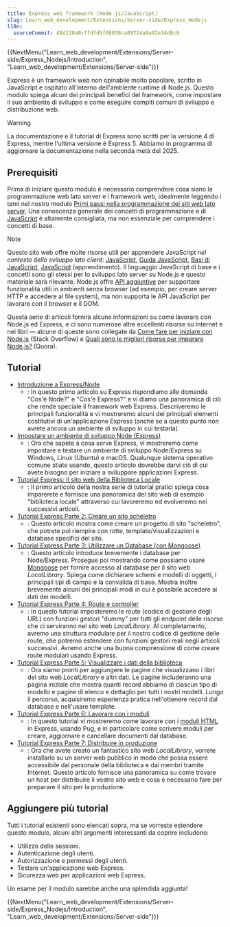 ```yaml
---
title: Express web framework (Node.js/JavaScript)
slug: Learn_web_development/Extensions/Server-side/Express_Nodejs
l10n:
  sourceCommit: 48d220a8cffdfd5f088f8ca89724a9a92e34d8c0
---
```


{{NextMenu("Learn_web_development/Extensions/Server-side/Express_Nodejs/Introduction", "Learn_web_development/Extensions/Server-side")}}

Express è un framework web non opinabile molto popolare, scritto in JavaScript e ospitato all'interno dell'ambiente runtime di Node.js. Questo modulo spiega alcuni dei principali benefici del framework, come impostare il suo ambiente di sviluppo e come eseguire compiti comuni di sviluppo e distribuzione web.

> [!WARNING]
> La documentazione e il tutorial di Express sono scritti per la versione 4 di Express, mentre l'ultima versione è Express 5.
> Abbiamo in programma di aggiornare la documentazione nella seconda metà del 2025.

## Prerequisiti

Prima di iniziare questo modulo è necessario comprendere cosa siano la programmazione web lato server e i framework web, idealmente leggendo i temi nel nostro modulo [Primi passi nella programmazione dei siti web lato server](/it/docs/Learn_web_development/Extensions/Server-side/First_steps). Una conoscenza generale dei concetti di programmazione e di [JavaScript](/it/docs/Web/JavaScript) è altamente consigliata, ma non essenziale per comprendere i concetti di base.

> [!NOTE]
> Questo sito web offre molte risorse utili per apprendere JavaScript _nel contesto dello sviluppo lato client_: [JavaScript](/it/docs/Web/JavaScript), [Guida JavaScript](/it/docs/Web/JavaScript/Guide), [Basi di JavaScript](/it/docs/Learn_web_development/Getting_started/Your_first_website/Adding_interactivity), [JavaScript](/it/docs/Learn_web_development/Core/Scripting) (apprendimento). Il linguaggio JavaScript di base e i concetti sono gli stessi per lo sviluppo lato server su Node.js e questo materiale sarà rilevante. Node.js offre [API aggiuntive](https://nodejs.org/dist/latest-v10.x/docs/api/) per supportare funzionalità utili in ambienti senza browser (ad esempio, per creare server HTTP e accedere al file system), ma non supporta le API JavaScript per lavorare con il browser e il DOM.
>
> Questa serie di articoli fornirà alcune informazioni su come lavorare con Node.js ed Express, e ci sono numerose altre eccellenti risorse su Internet e nei libri — alcune di queste sono collegate da [Come fare per iniziare con Node.js](https://stackoverflow.com/questions/2353818/how-do-i-get-started-with-node-js/5511507) (Stack Overflow) e [Quali sono le migliori risorse per imparare Node.js?](https://www.quora.com/What-is-the-greatest-resource-for-learning-Node-js-for-a-newbie) (Quora).

## Tutorial

- [Introduzione a Express/Node](/it/docs/Learn_web_development/Extensions/Server-side/Express_Nodejs/Introduction)
  - : In questo primo articolo su Express rispondiamo alle domande "Cos'è Node?" e "Cos'è Express?" e vi diamo una panoramica di ciò che rende speciale il framework web Express. Descriveremo le principali funzionalità e vi mostreremo alcuni dei principali elementi costitutivi di un'applicazione Express (anche se a questo punto non avrete ancora un ambiente di sviluppo in cui testarla).
- [Impostare un ambiente di sviluppo Node (Express)](/it/docs/Learn_web_development/Extensions/Server-side/Express_Nodejs/development_environment)
  - : Ora che sapete a cosa serve Express, vi mostreremo come impostare e testare un ambiente di sviluppo Node/Express su Windows, Linux (Ubuntu) e macOS. Qualunque sistema operativo comune stiate usando, questo articolo dovrebbe darvi ciò di cui avete bisogno per iniziare a sviluppare applicazioni Express.
- [Tutorial Express: Il sito web della Biblioteca Locale](/it/docs/Learn_web_development/Extensions/Server-side/Express_Nodejs/Tutorial_local_library_website)
  - : Il primo articolo della nostra serie di tutorial pratici spiega cosa imparerete e fornisce una panoramica del sito web di esempio "biblioteca locale" attraverso cui lavoreremo ed evolveremo nei successivi articoli.
- [Tutorial Express Parte 2: Creare un sito scheletro](/it/docs/Learn_web_development/Extensions/Server-side/Express_Nodejs/skeleton_website)
  - : Questo articolo mostra come creare un progetto di sito "scheletro", che potrete poi riempire con rotte, template/visualizzazioni e database specifici del sito.
- [Tutorial Express Parte 3: Utilizzare un Database (con Mongoose)](/it/docs/Learn_web_development/Extensions/Server-side/Express_Nodejs/mongoose)
  - : Questo articolo introduce brevemente i database per Node/Express. Prosegue poi mostrando come possiamo usare [Mongoose](https://mongoosejs.com/) per fornire accesso al database per il sito web _LocalLibrary_. Spiega come dichiarare schemi e modelli di oggetti, i principali tipi di campo e la convalida di base. Mostra inoltre brevemente alcuni dei principali modi in cui è possibile accedere ai dati dei modelli.
- [Tutorial Express Parte 4: Route e controller](/it/docs/Learn_web_development/Extensions/Server-side/Express_Nodejs/routes)
  - : In questo tutorial imposteremo le route (codice di gestione degli URL) con funzioni gestori "dummy" per tutti gli endpoint delle risorse che ci serviranno nel sito web _LocalLibrary_. Al completamento, avremo una struttura modulare per il nostro codice di gestione delle route, che potremo estendere con funzioni gestori reali negli articoli successivi. Avremo anche una buona comprensione di come creare route modulari usando Express.
- [Tutorial Express Parte 5: Visualizzare i dati della biblioteca](/it/docs/Learn_web_development/Extensions/Server-side/Express_Nodejs/Displaying_data)
  - : Ora siamo pronti per aggiungere le pagine che visualizzano i libri del sito web _LocalLibrary_ e altri dati. Le pagine includeranno una pagina iniziale che mostra quanti record abbiamo di ciascun tipo di modello e pagine di elenco e dettaglio per tutti i nostri modelli. Lungo il percorso, acquisiremo esperienza pratica nell'ottenere record dal database e nell'usare template.
- [Tutorial Express Parte 6: Lavorare con i moduli](/it/docs/Learn_web_development/Extensions/Server-side/Express_Nodejs/forms)
  - : In questo tutorial vi mostreremo come lavorare con i [moduli HTML](/it/docs/Learn_web_development/Extensions/Forms) in Express, usando Pug, e in particolare come scrivere moduli per creare, aggiornare e cancellare documenti dal database.
- [Tutorial Express Parte 7: Distribuire in produzione](/it/docs/Learn_web_development/Extensions/Server-side/Express_Nodejs/deployment)
  - : Ora che avete creato un fantastico sito web _LocalLibrary_, vorrete installarlo su un server web pubblico in modo che possa essere accessibile dal personale della biblioteca e dai membri tramite Internet. Questo articolo fornisce una panoramica su come trovare un host per distribuire il vostro sito web e cosa è necessario fare per preparare il sito per la produzione.

## Aggiungere più tutorial

Tutti i tutorial esistenti sono elencati sopra, ma se vorreste estendere questo modulo, alcuni altri argomenti interessanti da coprire includono:

- Utilizzo delle sessioni.
- Autenticazione degli utenti.
- Autorizzazione e permessi degli utenti.
- Testare un'applicazione web Express.
- Sicurezza web per applicazioni web Express.

Un esame per il modulo sarebbe anche una splendida aggiunta!

{{NextMenu("Learn_web_development/Extensions/Server-side/Express_Nodejs/Introduction", "Learn_web_development/Extensions/Server-side")}}
